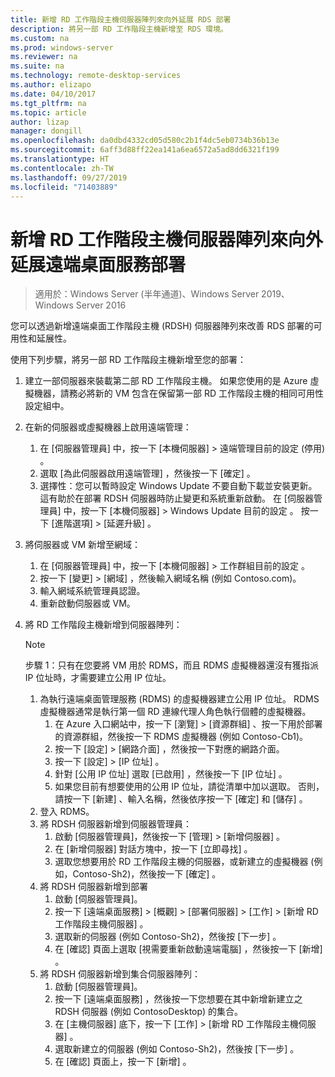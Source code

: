 ```yaml
---
title: 新增 RD 工作階段主機伺服器陣列來向外延展 RDS 部署
description: 將另一部 RD 工作階段主機新增至 RDS 環境。
ms.custom: na
ms.prod: windows-server
ms.reviewer: na
ms.suite: na
ms.technology: remote-desktop-services
ms.author: elizapo
ms.date: 04/10/2017
ms.tgt_pltfrm: na
ms.topic: article
author: lizap
manager: dongill
ms.openlocfilehash: da0dbd4332cd05d580c2b1f4dc5eb0734b36b13e
ms.sourcegitcommit: 6aff3d88ff22ea141a6ea6572a5ad8dd6321f199
ms.translationtype: HT
ms.contentlocale: zh-TW
ms.lasthandoff: 09/27/2019
ms.locfileid: "71403889"
---
```

# <a name="scale-out-your-remote-desktop-services-deployment-by-adding-an-rd-session-host-farm"></a>新增 RD 工作階段主機伺服器陣列來向外延展遠端桌面服務部署

>適用於：Windows Server (半年通道)、Windows Server 2019、Windows Server 2016

您可以透過新增遠端桌面工作階段主機 (RDSH) 伺服器陣列來改善 RDS 部署的可用性和延展性。   
  
 
使用下列步驟，將另一部 RD 工作階段主機新增至您的部署：  
  
1. 建立一部伺服器來裝載第二部 RD 工作階段主機。 如果您使用的是 Azure 虛擬機器，請務必將新的 VM 包含在保留第一部 RD 工作階段主機的相同可用性設定組中。
2. 在新的伺服器或虛擬機器上啟用遠端管理：
   1. 在 [伺服器管理員] 中，按一下 [本機伺服器] > 遠端管理目前的設定 (停用)  。 
   2. 選取 [為此伺服器啟用遠端管理]  ，然後按一下 [確定]  。 
   3. 選擇性：您可以暫時設定 Windows Update 不要自動下載並安裝更新。 這有助於在部署 RDSH 伺服器時防止變更和系統重新啟動。 在 [伺服器管理員] 中，按一下 [本機伺服器] > Windows Update 目前的設定  。 按一下 [進階選項] > [延遲升級]  。 
3. 將伺服器或 VM 新增至網域：
   1. 在 [伺服器管理員] 中，按一下 [本機伺服器] > 工作群組目前的設定  。 
   2. 按一下 [變更] > [網域]  ，然後輸入網域名稱 (例如 Contoso.com)。 
   3. 輸入網域系統管理員認證。 
   4. 重新啟動伺服器或 VM。
4. 將 RD 工作階段主機新增到伺服器陣列：
   >[!NOTE] 
   > 步驟 1：只有在您要將 VM 用於 RDMS，而且 RDMS 虛擬機器還沒有獲指派 IP 位址時，才需要建立公用 IP 位址。
   
   1. 為執行遠端桌面管理服務 (RDMS) 的虛擬機器建立公用 IP 位址。 RDMS 虛擬機器通常是執行第一個 RD 連線代理人角色執行個體的虛擬機器。  
       1. 在 Azure 入口網站中，按一下 [瀏覽] > [資源群組]  、按一下用於部署的資源群組，然後按一下 RDMS 虛擬機器 (例如 Contoso-Cb1)。  
       2. 按一下 [設定] > [網路介面]  ，然後按一下對應的網路介面。   
       3. 按一下 [設定] > [IP 位址]  。
       4. 針對 [公用 IP 位址]  選取 [已啟用]  ，然後按一下 [IP 位址]  。   
       5. 如果您目前有想要使用的公用 IP 位址，請從清單中加以選取。 否則，請按一下 [新建]  、輸入名稱，然後依序按一下 [確定]  和 [儲存]  。   
   2. 登入 RDMS。
   3. 將 RDSH 伺服器新增到伺服器管理員：   
       1. 啟動 [伺服器管理員]，然後按一下 [管理] > [新增伺服器]  。   
       2. 在 [新增伺服器] 對話方塊中，按一下 [立即尋找]  。   
       3. 選取您想要用於 RD 工作階段主機的伺服器，或新建立的虛擬機器 (例如，Contoso-Sh2)，然後按一下 [確定]  。
   4. 將 RDSH 伺服器新增到部署
       1. 啟動 [伺服器管理員]。  
       2. 按一下 [遠端桌面服務] > [概觀] > [部署伺服器] > [工作] > [新增 RD 工作階段主機伺服器]  。   
       3. 選取新的伺服器 (例如 Contoso-Sh2)，然後按 [下一步]  。  
       4. 在 [確認] 頁面上選取 [視需要重新啟動遠端電腦]  ，然後按一下 [新增]  。   
   5. 將 RDSH 伺服器新增到集合伺服器陣列：
       1. 啟動 [伺服器管理員]。   
       2. 按一下 [遠端桌面服務]  ，然後按一下您想要在其中新增新建立之 RDSH 伺服器 (例如 ContosoDesktop) 的集合。   
       3. 在 [主機伺服器]  底下，按一下 [工作] > [新增 RD 工作階段主機伺服器]  。   
       4. 選取新建立的伺服器 (例如 Contoso-Sh2)，然後按 [下一步]  。   
       5. 在 [確認] 頁面上，按一下 [新增]  。   


